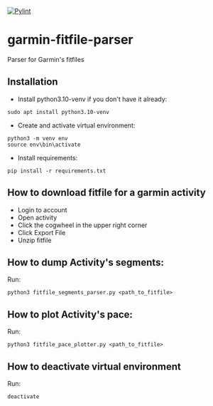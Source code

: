 [![Pylint](https://github.com/dimou-nikolaos/garmin-fitfile-parser/actions/workflows/pylint.yml/badge.svg?event=push)](https://github.com/dimou-nikolaos/garmin-fitfile-parser/actions/workflows/pylint.yml)
# garmin-fitfile-parser

Parser for Garmin's fitfiles

## Installation

- Install python3.10-venv if you don't have it already:
```
sudo apt install python3.10-venv
```

- Create and activate virtual environment:
```
python3 -m venv env
source env\bin\activate
```

- Install requirements:
```
pip install -r requirements.txt
```

## How to download fitfile for a garmin activity
- Login to account
- Open activity
- Click the cogwheel in the upper right corner
- Click Export File
- Unzip fitfile

## How to dump Activity's segments:
Run:
```
python3 fitfile_segments_parser.py <path_to_fitfile>
```


## How to plot Activity's pace:
Run:
```
python3 fitfile_pace_plotter.py <path_to_fitfile>
```

## How to deactivate virtual environment
Run:
```
deactivate
```
